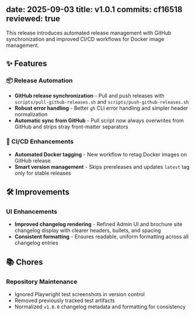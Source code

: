 date: 2025-09-03
title: v1.0.1
commits: cf16518
reviewed: true
---

This release introduces automated release management with GitHub synchronization and improved CI/CD workflows for Docker image management.

## ✨ Features

### 📦 Release Automation
- **GitHub release synchronization** - Pull and push releases with `scripts/pull-github-releases.sh` and `scripts/push-github-releases.sh`
- **Robust error handling** - Better `gh` CLI error handling and simpler header normalization
- **Automatic sync from GitHub** - Pull script now always overwrites from GitHub and strips stray front-matter separators

### 🐳 CI/CD Enhancements
- **Automated Docker tagging** - New workflow to retag Docker images on GitHub release
- **Smart version management** - Skips prereleases and updates `latest` tag only for stable releases

## 🛠️ Improvements

### UI Enhancements
- **Improved changelog rendering** - Refined Admin UI and brochure site changelog display with clearer headers, bullets, and spacing
- **Consistent formatting** - Ensures readable, uniform formatting across all changelog entries

## 📚 Chores

### Repository Maintenance
- Ignored Playwright test screenshots in version control
- Removed previously tracked test artifacts
- Normalized `v1.0.0` changelog metadata and formatting for consistency